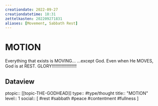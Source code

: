 ```yaml
---
creationdate: 2022-09-27
creationdatetime: 18:31
zettelkasten: 202209271831
aliases: [Movement, Sabbath Rest]
---
```

# MOTION
Everything that exists is MOVING…
…except God. Even when He MOVES, God is at REST. GLORY!!!!!!!!!!!!!!!!!!!!

## Dataview
ptopic:: [[topic-THE-GODHEAD]]
type:: #type/thought
title:: "MOTION"
level:: 1
social:: [ #rest #sabbath #peace #contentment #fullness ]